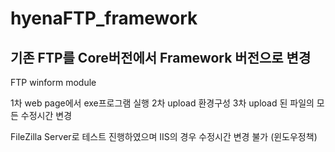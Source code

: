 # hyenaFTP_framework


## 기존 FTP를 Core버전에서 Framework 버전으로 변경


FTP winform module

1차 web page에서 exe프로그램 실행
2차 upload 환경구성
3차 upload 된 파일의 모든 수정시간 변경

FileZilla Server로 테스트 진행하였으며 IIS의 경우 수정시간 변경 불가 (윈도우정책)
